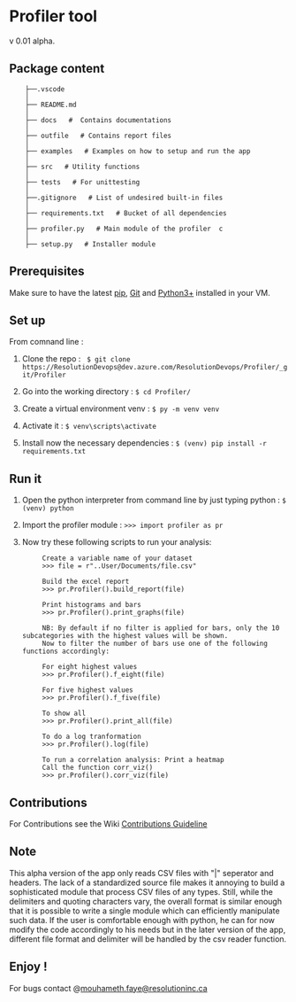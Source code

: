 # Profiler tool 
v 0.01 alpha.


## Package content 

	
		├──.vscode
		│
		├── README.md
		│  
		├── docs   #  Contains documentations
		│  
		├── outfile   # Contains report files
		│  
		├── examples   # Examples on how to setup and run the app 
		│  
		├── src   # Utility functions
		│   
		├── tests   # For unittesting 
		│   
		├──.gitignore   # List of undesired built-in files
		│  
		├── requirements.txt   # Bucket of all dependencies
		│ 
		├── profiler.py   # Main module of the profiler  c
		│ 
		├── setup.py   # Installer module



## Prerequisites 

Make sure to have the latest [pip](https://pip.pypa.io/en/stable/), [Git](https://git-scm.com/downloads) and [Python3+](https://www.python.org/downloads/) installed in your VM. 


## Set up 


From comnand line :

1. Clone the repo :  ``` $ git clone https://ResolutionDevops@dev.azure.com/ResolutionDevops/Profiler/_git/Profiler```

2. Go into the working directory : ``` $ cd Profiler/ ```

3. Create a virtual environment venv :  ``` $ py -m venv venv ```

4. Activate it :  ``` $ venv\scripts\activate ```

5. Install now the necessary dependencies : ``` $ (venv) pip install -r requirements.txt ```
		
	     
## Run it 

1. Open the python interpreter from command line by just typing python : 
                 ``` $ (venv) python  ```

2. Import the profiler module : 
                ```>>> import profiler as pr ```

3. Now try these following scripts to run your analysis: 

			Create a variable name of your dataset
			>>> file = r"..User/Documents/file.csv" 

			Build the excel report
			>>> pr.Profiler().build_report(file) 

			Print histograms and bars
			>>> pr.Profiler().print_graphs(file)

			NB: By default if no filter is applied for bars, only the 10 subcategories with the highest values will be shown.
			Now to filter the number of bars use one of the following functions accordingly: 
			
			For eight highest values  
			>>> pr.Profiler().f_eight(file)

			For five highest values 
			>>> pr.Profiler().f_five(file) 

			To show all  
			>>> pr.Profiler().print_all(file) 
			
			To do a log tranformation 
			>>> pr.Profiler().log(file) 

			To run a correlation analysis: Print a heatmap
			Call the function corr_viz()  
			>>> pr.Profiler().corr_viz(file) 



## Contributions 
For Contributions see the Wiki [Contributions Guideline](https://dev.azure.com/ResolutionDevops/Profiler/_wiki/wikis/Profiler.wiki/1/Contributions-Guideline)

## Note

This alpha version of the app only reads CSV files with "|" seperator and headers. 
The lack of a standardized source file makes it annoying to build a sophisticated module that process CSV files of any types. Still, while the delimiters and quoting characters vary, the overall format is similar enough that it is possible to write a single module which can efficiently manipulate such data. If the user is comfortable enough with python, he can for now modify the code accordingly to his needs but in the later version of the app, different file format and delimiter will be handled by the csv reader function. 


## Enjoy ! 

For bugs contact @mouhameth.faye@resolutioninc.ca